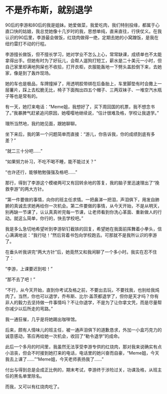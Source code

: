 # 不是乔布斯，就别退学

90后的李游和80后的我是姐妹。她爱做菜，我爱吃肉，我们特别投缘，都属于心直口快的姑娘，我总觉她像十几岁时的我，思想单纯，直来直往，行侠仗义。在我认识的90后里，李游最会做饭，红烧肉做得一绝，定期去她的小窝蹭饭，是我在纽约雷打不动的行程。 

李游擅长做饭，但不擅长学习，她对学业不怎么上心，常常缺课，成绩单也不太能拿得出手。但她有时为了好玩儿，会帮人遛狗打短工，薪水是二十美元一小时，但自己家里却满地狗屎也不收拾，打开衣柜，衣服能轰地一下劈头盖脸倒下来，去她家，像是到了轰炸现场。 

她的车也是极品，车牌撞掉了，用透明胶带绑在后备胎上，车里脚垫有时会撒上一层薯片，踩上去松脆无比，椅子下面掏出四五个帽子、三两双袜子、一堆空汽水瓶子等也是常有的。 

有一天，她打来电话：“Meme姐，我想好了，买下周回国的机票，我不想念书了。”我暴脾气赶紧追问原因，她嘤嘤地继续说，“估计很难及格，学校让我退学。” 

理所当然地，我约她见面，跟她聊聊。 

坐下来后，我的第一个问题简单而直接：“游儿，你告诉我，你的成绩到底有多差？” 

“就二三十分吧……” 

“如果努力补习，不吃不喝不睡，能不能过关？” 

“也许还行，能够勉勉强强及格吧……” 

那行，得到了李游这个模棱两可又有回转余地的答复，我的脑子里迅速理出了“挽救李游”的两大方针。 

“第一件要做的事情，向你的班主任求情。一把鼻涕一把泪，声泪俱下，用发自肺腑的真诚去求她再给你一次机会。第二件要做的事情，从今天开始，不是从明天，别再缺一节课了，认认真真听完每一节课，让老师看到你洗心革面、重新做人的行动。就这么简单，你行的，快去学校吧。” 

我是多么急切地希望听到李游斩钉截铁的回复，希望她在我面前挥舞着小拳头，信心满满地说：“我行哒！”然后背着书包向学校跑去。可那就不是我所认识的李游了。 

在垂头听我讲完“两大方针”后，她竟然又和我闲聊了一个多小时。我实在忍不住了： 

“李游，上课要迟到啦！” 

“那不去了吧！” 

“不行，从今天开始，直到你考试及格之前，不要出去玩，不要找我，也别给我炖肉了。当然，你也可以退学，乔布斯、比尔·盖茨都退学了，但你是天才吗？你有非人的毅力去坚持做一件事情吗？不让你退学，不是为了让你拿文凭，而是尽量帮你减少以后所走的弯路。” 

我一通狂催，几乎是将她踢出咖啡馆。 

后来，颇有人情味儿的班主任，被一通声泪俱下的道歉恳求，外加一小盒巧克力的诚意感动，答应再给她一次机会，收回了“勒令退学”的成命。 

此后一个多月的时间里，我虽然无法享受李游专供的红烧肉，那对我来说确实有点小沮丧，但会不时接到她打来的电话，电话里的她兴奋而自豪，“Meme姐，今天我去上课了……”“Meme姐，今天老师表扬我了……” 

付出与得到总是会成正比例的，期末考试，李游终于涉险过关，功课及格，从班主任的黑名单里除名。 

而我，又可以有红烧肉吃了。